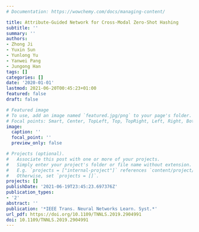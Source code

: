 ```yaml
---
# Documentation: https://wowchemy.com/docs/managing-content/

title: Attribute-Guided Network for Cross-Modal Zero-Shot Hashing
subtitle: ''
summary: ''
authors:
- Zhong Ji
- Yuxin Sun
- Yunlong Yu
- Yanwei Pang
- Jungong Han
tags: []
categories: []
date: '2020-01-01'
lastmod: 2021-06-20T00:45:23+01:00
featured: false
draft: false

# Featured image
# To use, add an image named `featured.jpg/png` to your page's folder.
# Focal points: Smart, Center, TopLeft, Top, TopRight, Left, Right, BottomLeft, Bottom, BottomRight.
image:
  caption: ''
  focal_point: ''
  preview_only: false

# Projects (optional).
#   Associate this post with one or more of your projects.
#   Simply enter your project's folder or file name without extension.
#   E.g. `projects = ["internal-project"]` references `content/project/deep-learning/index.md`.
#   Otherwise, set `projects = []`.
projects: []
publishDate: '2021-06-19T23:45:23.697376Z'
publication_types:
- '2'
abstract: ''
publication: '*IEEE Trans. Neural Networks Learn. Syst.*'
url_pdf: https://doi.org/10.1109/TNNLS.2019.2904991
doi: 10.1109/TNNLS.2019.2904991
---
```

